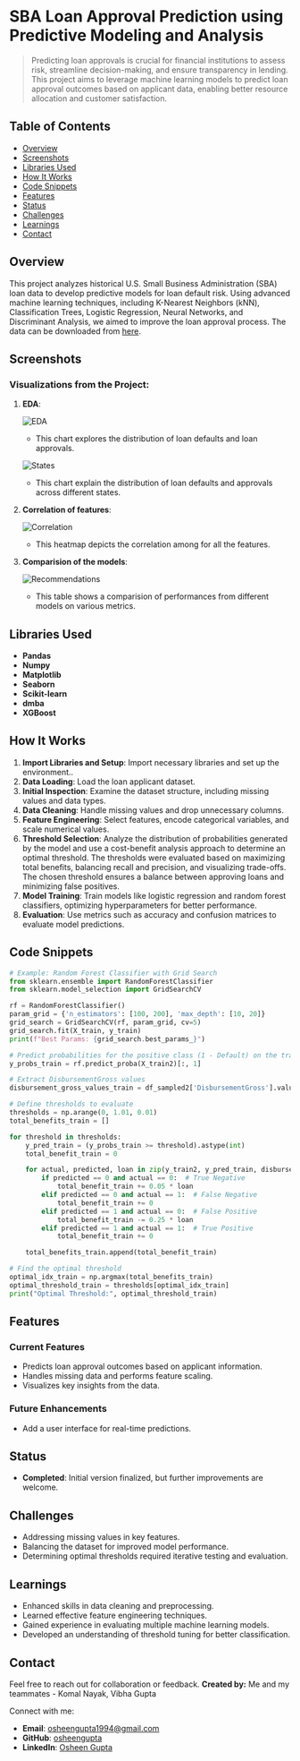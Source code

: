 # SBA Loan Approval Prediction using Predictive Modeling and Analysis

> Predicting loan approvals is crucial for financial institutions to assess risk, streamline decision-making, and ensure transparency in lending. This project aims to leverage machine learning models to predict loan approval outcomes based on applicant data, enabling better resource allocation and customer satisfaction.


## Table of Contents

- [Overview](#overview)
- [Screenshots](#screenshots)
- [Libraries Used](#libraries-used)
- [How It Works](#how-it-works)
- [Code Snippets](#code-snippets)
- [Features](#features)
- [Status](#status)
- [Challenges](#challenges)
- [Learnings](#learnings)
- [Contact](#contact)

## Overview

This project analyzes historical U.S. Small Business Administration (SBA) loan data to develop predictive models for loan default risk. Using advanced machine learning techniques, including K-Nearest Neighbors (kNN), Classification Trees, Logistic Regression, Neural Networks, and Discriminant Analysis, we aimed to improve the loan approval process. The data can be downloaded from [here](https://drive.google.com/file/d/1LGKdxoDwP_jypAnB_o7HKJheoXpTS9qv/view?usp=sharing).

## Screenshots

### Visualizations from the Project:

1. **EDA**:

   ![EDA](./img/output2.png)
   - This chart explores the distribution of loan defaults and loan approvals.
   
   ![States](./img/output3.png)
   - This chart explain the distribution of loan defaults and approvals across different states.

2. **Correlation of features**:

   ![Correlation](./img/output.png)
   - This heatmap depicts the correlation among for all the features.

3. **Comparision of the models**:

   ![Recommendations](./img/Recommendations.png)
   - This table shows a comparision of performances from different models on various metrics.

## Libraries Used

- **Pandas**
- **Numpy**
- **Matplotlib**
- **Seaborn**
- **Scikit-learn**
- **dmba**
- **XGBoost**

## How It Works

1. **Import Libraries and Setup**: Import necessary libraries and set up the environment..
2. **Data Loading**: Load the loan applicant dataset.
3. **Initial Inspection**:  Examine the dataset structure, including missing values and data types.
4. **Data Cleaning**: Handle missing values and drop unnecessary columns.
5. **Feature Engineering**: Select features, encode categorical variables, and scale numerical values.
6. **Threshold Selection**: Analyze the distribution of probabilities generated by the model and use a cost-benefit analysis approach to determine an optimal threshold. The thresholds were evaluated based on maximizing total benefits, balancing recall and precision, and visualizing trade-offs. The chosen threshold ensures a balance between approving loans and minimizing false positives.
7. **Model Training**: Train models like logistic regression and random forest classifiers, optimizing hyperparameters for better performance.
8. **Evaluation**: Use metrics such as accuracy and confusion matrices to evaluate model predictions.

## Code Snippets
```python
# Example: Random Forest Classifier with Grid Search
from sklearn.ensemble import RandomForestClassifier
from sklearn.model_selection import GridSearchCV

rf = RandomForestClassifier()
param_grid = {'n_estimators': [100, 200], 'max_depth': [10, 20]}
grid_search = GridSearchCV(rf, param_grid, cv=5)
grid_search.fit(X_train, y_train)
print(f"Best Params: {grid_search.best_params_}")
```

```python
# Predict probabilities for the positive class (1 - Default) on the training data
y_probs_train = rf.predict_proba(X_train2)[:, 1]

# Extract DisbursementGross values
disbursement_gross_values_train = df_sampled2['DisbursementGross'].values

# Define thresholds to evaluate
thresholds = np.arange(0, 1.01, 0.01)
total_benefits_train = []

for threshold in thresholds:
    y_pred_train = (y_probs_train >= threshold).astype(int)
    total_benefit_train = 0

    for actual, predicted, loan in zip(y_train2, y_pred_train, disbursement_gross_values_train):
        if predicted == 0 and actual == 0:  # True Negative
            total_benefit_train += 0.05 * loan
        elif predicted == 0 and actual == 1:  # False Negative
            total_benefit_train += 0
        elif predicted == 1 and actual == 0:  # False Positive
            total_benefit_train -= 0.25 * loan
        elif predicted == 1 and actual == 1:  # True Positive
            total_benefit_train += 0

    total_benefits_train.append(total_benefit_train)

# Find the optimal threshold
optimal_idx_train = np.argmax(total_benefits_train)
optimal_threshold_train = thresholds[optimal_idx_train]
print("Optimal Threshold:", optimal_threshold_train)
```

## Features

### Current Features

- Predicts loan approval outcomes based on applicant information.
- Handles missing data and performs feature scaling.
- Visualizes key insights from the data.

### Future Enhancements

- Add a user interface for real-time predictions.

## Status

- **Completed**: Initial version finalized, but further improvements are welcome.

## Challenges

- Addressing missing values in key features.
- Balancing the dataset for improved model performance.
- Determining optimal thresholds required iterative testing and evaluation.

## Learnings

- Enhanced skills in data cleaning and preprocessing.
- Learned effective feature engineering techniques.
- Gained experience in evaluating multiple machine learning models.
- Developed an understanding of threshold tuning for better classification.

## Contact

Feel free to reach out for collaboration or feedback. **Created by:** Me and my teammates - Komal Nayak, Vibha Gupta

Connect with me:

- **Email**: [osheengupta1994@gmail.com](mailto\:osheengupta1994@gmail.com)
- **GitHub**: [osheengupta](https://github.com/osheengupta)
- **LinkedIn**: [Osheen Gupta](https://linkedin.com/in/osheengupta/)
